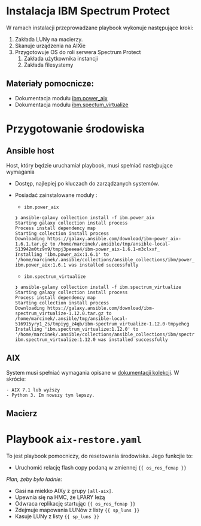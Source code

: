 # Instalacja IBM Spectrum Protect 

W ramach instalacji przeprowadzane playbook wykonuje następujące kroki:

1. Zakłada LUNy na macierzy.
1. Skanuje urządzenia na AIXie 
1. Przygotowuje OS do roli serwera Spectrum Protect
	1. Zakłada użytkownika instancji
	1. Zakłada filesystemy 

## Materiały pomocnicze:

- Dokumentacja modułu [ibm.power_aix](https://ibm.github.io/ansible-power-aix/index.html)
- Dokumentacja modułu [ibm.spectum_virtualize]()

# Przygotowanie środowiska

## Ansible host

Host, który będzie uruchamiał playbook, musi spełniać nastęþujące wymagania

- Dostęp, najlepiej po kluczach do zarządzanych systemów.
- Posiadać zainstalowane moduły :
	- `ibm.power_aix`

	```
	❯ ansible-galaxy collection install -f ibm.power_aix
	Starting galaxy collection install process
	Process install dependency map
	Starting collection install process
	Downloading https://galaxy.ansible.com/download/ibm-power_aix-1.6.1.tar.gz to /home/marcinek/.ansible/tmp/ansible-local-513942m0tz9n9/tmpj3peeea4/ibm-power_aix-1.6.1-m3clxxf_
	Installing 'ibm.power_aix:1.6.1' to '/home/marcinek/.ansible/collections/ansible_collections/ibm/power_aix'
	ibm.power_aix:1.6.1 was installed successfully
	```

	- `ibm.spectrum_virtualize`

	```
	❯ ansible-galaxy collection install -f ibm.spectrum_virtualize
	Starting galaxy collection install process
	Process install dependency map
	Starting collection install process
	Downloading https://galaxy.ansible.com/download/ibm-spectrum_virtualize-1.12.0.tar.gz to /home/marcinek/.ansible/tmp/ansible-local-516915yry1_2s/tmpiyg_z4qb/ibm-spectrum_virtualize-1.12.0-tmpyehcg
	Installing 'ibm.spectrum_virtualize:1.12.0' to '/home/marcinek/.ansible/collections/ansible_collections/ibm/spectrum_virtualize'
	ibm.spectrum_virtualize:1.12.0 was installed successfully
	```

## AIX

System musi spełniać wymagania opisane w [dokumentacji kolekcji](https://ibm.github.io/ansible-power-aix/requirements.html). W skrócie:

	- AIX 7.1 lub wyższy
	- Python 3. Im nowszy tym lepszy.

## Macierz 

# Playbook `aix-restore.yaml`

To jest playbook pomocniczy, do resetowania środowiska. Jego funkcjie to:

- Uruchomić relację flash copy podaną w zmiennej `{{ os_res_fcmap }}`

*Plan, żeby było ładnie:*

- Gasi na miekko AIXy z grupy `[all-aix]`.
- Upewnia się na HMC, że LPARY leżą
- Odwraca replikację startując `{{ os_res_fcmap }}`
- Zdejmuje mapowania LUNów z listy `{{ sp_luns }}`
- Kasuje LUNy z listy  `{{ sp_luns }}`